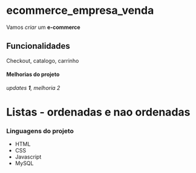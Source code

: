 # ecommerce_empresa_venda

Vamos *criar* um **e-commerce** 

## Funcionalidades 

Checkout, catalogo, carrinho 

#### Melhorias do projeto 

 _updates **1**, melhoria 2_


# Listas - ordenadas e nao ordenadas 

### Linguagens do projeto 

* HTML 
* CSS
* Javascript 
* MySQL 






